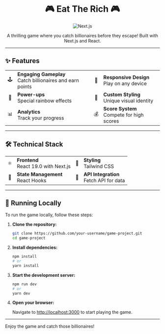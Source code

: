 <div align="center">
  <!-- <img width="1323" alt="Game Logo" src="https://github.com/user-attachments/assets/your-game-logo.png"> -->

  <h1>🎮 Eat The Rich 🎮</h1>
  <p>
    <img src="https://img.shields.io/badge/Next.js-15.1.7-blue?style=for-the-badge&logo=next.js" alt="Next.js">
  </p>
  <p>A thrilling game where you catch billionaires before they escape! Built with Next.js and React.</p>
</div>

---

## ✨ Features

<div align="center">
  <table>
    <tr>
      <td align="center">🕹️</td>
      <td><strong>Engaging Gameplay</strong><br/>Catch billionaires and earn points</td>
      <td align="center">📱</td>
      <td><strong>Responsive Design</strong><br/>Play on any device</td>
    </tr>
    <tr>
      <td align="center">🌈</td>
      <td><strong>Power-ups</strong><br/>Special rainbow effects</td>
      <td align="center">🎨</td>
      <td><strong>Custom Styling</strong><br/>Unique visual identity</td>
    </tr>
    <tr>
      <td align="center">📊</td>
      <td><strong>Analytics</strong><br/>Track your progress</td>
      <td align="center">💰</td>
      <td><strong>Score System</strong><br/>Compete for high scores</td>
    </tr>
  </table>
</div>

---

## 🛠️ Technical Stack

<div align="center">
  <table>
    <tr>
      <td align="center">⚛️</td>
      <td><strong>Frontend</strong><br/>React 19.0 with Next.js</td>
      <td align="center">🎨</td>
      <td><strong>Styling</strong><br/>Tailwind CSS</td>
    </tr>
    <tr>
      <td align="center">🔄</td>
      <td><strong>State Management</strong><br/>React Hooks</td>
      <td align="center">📡</td>
      <td><strong>API Integration</strong><br/>Fetch API for data</td>
    </tr>
  </table>
</div>

---

## 🚀 Running Locally

To run the game locally, follow these steps:

1. **Clone the repository:**

   ```bash
   git clone https://github.com/your-username/game-project.git
   cd game-project
   ```

2. **Install dependencies:**

   ```bash
   npm install
   # or
   yarn install
   ```

3. **Start the development server:**

   ```bash
   npm run dev
   # or
   yarn dev
   ```

4. **Open your browser:**

   Navigate to [http://localhost:3000](http://localhost:3000) to start playing the game.

---

Enjoy the game and catch those billionaires!
